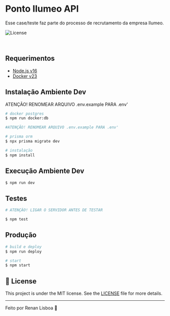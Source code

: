 # Ponto Ilumeo API
Esse case/teste faz parte do processo de recrutamento da empresa Ilumeo.

<p>
  <img alt="License" src="https://img.shields.io/badge/License-MIT-yellow.svg">
</p>

<br>

## Requerimentos

- [Node.js v16](https://nodejs.org/en/)
- [Docker v23](https://www.docker.com/)

## Instalação Ambiente Dev

ATENÇÃO! RENOMEAR ARQUIVO .env.example PARA .env'

```bash
# docker postgres
$ npm run docker:db

#ATENÇÃO! RENOMEAR ARQUIVO .env.example PARA .env'

# prisma orm
$ npx prisma migrate dev

# instalação
$ npm install
```

## Execução Ambiente Dev

```bash
$ npm run dev
```

## Testes

```bash
# ATENÇÃO! LIGAR O SERVIDOR ANTES DE TESTAR

$ npm test
```

## Produção

```bash
# build e deploy
$ npm run deploy

# start
$ npm start
```

## :memo: License

This project is under the MIT license. See the [LICENSE](LICENSE.md) file for more details.

---

Feito por Renan Lisboa :wave:
